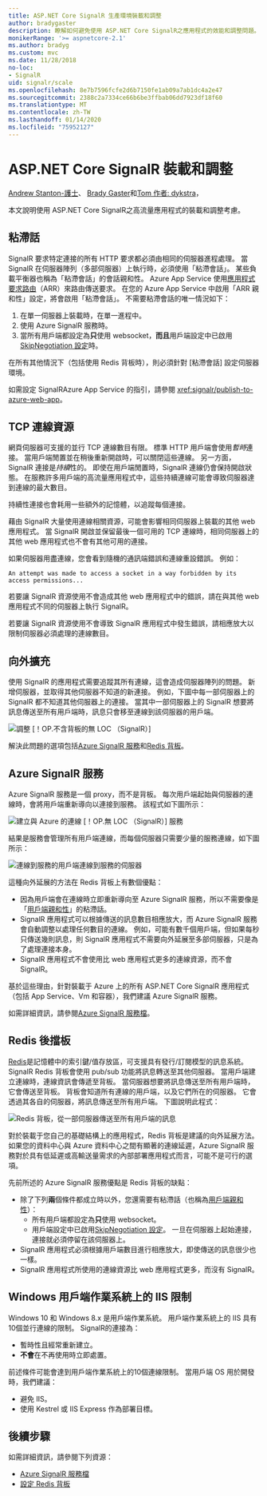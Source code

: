 ```yaml
---
title: ASP.NET Core SignalR 生產環境裝載和調整
author: bradygaster
description: 瞭解如何避免使用 ASP.NET Core SignalR之應用程式的效能和調整問題。
monikerRange: '>= aspnetcore-2.1'
ms.author: bradyg
ms.custom: mvc
ms.date: 11/28/2018
no-loc:
- SignalR
uid: signalr/scale
ms.openlocfilehash: 8e7b7596fcfe2d6b7150fe1ab09a7ab1dc4a2e47
ms.sourcegitcommit: 2388c2a7334ce66b6be3ffbab06dd7923df18f60
ms.translationtype: MT
ms.contentlocale: zh-TW
ms.lasthandoff: 01/14/2020
ms.locfileid: "75952127"
---
```

# <a name="aspnet-core-opno-locsignalr-hosting-and-scaling"></a>ASP.NET Core SignalR 裝載和調整

[Andrew Stanton-護士](https://twitter.com/anurse)、 [Brady Gaster](https://twitter.com/bradygaster)和[Tom 作者: dykstra](https://github.com/tdykstra)，

本文說明使用 ASP.NET Core SignalR之高流量應用程式的裝載和調整考慮。

## <a name="sticky-sessions"></a>粘滯話

SignalR 要求特定連接的所有 HTTP 要求都必須由相同的伺服器進程處理。 當 SignalR 在伺服器陣列（多部伺服器）上執行時，必須使用「粘滯會話」。 某些負載平衡器也稱為「粘滯會話」的會話親和性。 Azure App Service 使用[應用程式要求路由](https://docs.microsoft.com/iis/extensions/planning-for-arr/application-request-routing-version-2-overview)（ARR）來路由傳送要求。 在您的 Azure App Service 中啟用「ARR 親和性」設定，將會啟用「粘滯會話」。 不需要粘滯會話的唯一情況如下：

1. 在單一伺服器上裝載時，在單一進程中。
1. 使用 Azure SignalR 服務時。
1. 當所有用戶端都設定為**只**使用 websocket，**而且**用戶端設定中已啟用[SkipNegotiation 設定](xref:signalr/configuration#configure-additional-options)時。

在所有其他情況下（包括使用 Redis 背板時），則必須針對 [粘滯會話] 設定伺服器環境。

如需設定 SignalRAzure App Service 的指引，請參閱 <xref:signalr/publish-to-azure-web-app>。

## <a name="tcp-connection-resources"></a>TCP 連線資源

網頁伺服器可支援的並行 TCP 連線數目有限。 標準 HTTP 用戶端會使用*暫時*連接。 當用戶端閒置並在稍後重新開啟時，可以關閉這些連線。 另一方面，SignalR 連接是*持續*性的。 即使在用戶端閒置時，SignalR 連線仍會保持開啟狀態。 在服務許多用戶端的高流量應用程式中，這些持續連線可能會導致伺服器達到連線的最大數目。

持續性連接也會耗用一些額外的記憶體，以追蹤每個連接。

藉由 SignalR 大量使用連線相關資源，可能會影響相同伺服器上裝載的其他 web 應用程式。 當 SignalR 開啟並保留最後一個可用的 TCP 連線時，相同伺服器上的其他 web 應用程式也不會有其他可用的連接。

如果伺服器用盡連線，您會看到隨機的通訊端錯誤和連線重設錯誤。 例如：

```
An attempt was made to access a socket in a way forbidden by its access permissions...
```

若要讓 SignalR 資源使用不會造成其他 web 應用程式中的錯誤，請在與其他 web 應用程式不同的伺服器上執行 SignalR。

若要讓 SignalR 資源使用不會導致 SignalR 應用程式中發生錯誤，請相應放大以限制伺服器必須處理的連線數目。

## <a name="scale-out"></a>向外擴充

使用 SignalR 的應用程式需要追蹤其所有連線，這會造成伺服器陣列的問題。 新增伺服器，並取得其他伺服器不知道的新連接。 例如，下圖中每一部伺服器上的 SignalR 都不知道其他伺服器上的連接。 當其中一部伺服器上的 SignalR 想要將訊息傳送至所有用戶端時，訊息只會移至連線到該伺服器的用戶端。

![調整 [！OP.不含背板的無 LOC （SignalR）]](scale/_static/scale-no-backplane.png)

解決此問題的選項包括[Azure SignalR 服務](#azure-signalr-service)和[Redis 背板](#redis-backplane)。

## <a name="azure-opno-locsignalr-service"></a>Azure SignalR 服務

Azure SignalR 服務是一個 proxy，而不是背板。 每次用戶端起始與伺服器的連線時，會將用戶端重新導向以連接到服務。 該程式如下圖所示：

![建立與 Azure 的連線 [！OP.無 LOC （SignalR）] 服務](scale/_static/azure-signalr-service-one-connection.png)

結果是服務會管理所有用戶端連線，而每個伺服器只需要少量的服務連線，如下圖所示：

![連線到服務的用戶端連線到服務的伺服器](scale/_static/azure-signalr-service-multiple-connections.png)

這種向外延展的方法在 Redis 背板上有數個優點：

* 因為用戶端會在連線時立即重新導向至 Azure SignalR 服務，所以不需要像是「[用戶端親和性](/iis/extensions/configuring-application-request-routing-arr/http-load-balancing-using-application-request-routing#step-3---configure-client-affinity)」的粘滯話。
* SignalR 應用程式可以根據傳送的訊息數目相應放大，而 Azure SignalR 服務會自動調整以處理任何數目的連線。 例如，可能有數千個用戶端，但如果每秒只傳送幾則訊息，則 SignalR 應用程式不需要向外延展至多部伺服器，只是為了處理連接本身。
* SignalR 應用程式不會使用比 web 應用程式更多的連線資源，而不會 SignalR。

基於這些理由，針對裝載于 Azure 上的所有 ASP.NET Core SignalR 應用程式（包括 App Service、Vm 和容器），我們建議 Azure SignalR 服務。

如需詳細資訊，請參閱[Azure SignalR 服務檔](/azure/azure-signalr/signalr-overview)。

## <a name="redis-backplane"></a>Redis 後擋板

[Redis](https://redis.io/)是記憶體中的索引鍵/值存放區，可支援具有發行/訂閱模型的訊息系統。 SignalR Redis 背板會使用 pub/sub 功能將訊息轉送至其他伺服器。 當用戶端建立連線時，連線資訊會傳遞至背板。 當伺服器想要將訊息傳送至所有用戶端時，它會傳送至背板。 背板會知道所有連線的用戶端，以及它們所在的伺服器。 它會透過其各自的伺服器，將訊息傳送至所有用戶端。 下圖說明此程式：

![Redis 背板，從一部伺服器傳送至所有用戶端的訊息](scale/_static/redis-backplane.png)

對於裝載于您自己的基礎結構上的應用程式，Redis 背板是建議的向外延展方法。 如果您的資料中心與 Azure 資料中心之間有顯著的連線延遲，Azure SignalR 服務對於具有低延遲或高輸送量需求的內部部署應用程式而言，可能不是可行的選項。

先前所述的 Azure SignalR 服務優點是 Redis 背板的缺點：

* 除了下列**兩**個條件都成立時以外，您還需要有粘滯話（也稱為[用戶端親和性](/iis/extensions/configuring-application-request-routing-arr/http-load-balancing-using-application-request-routing#step-3---configure-client-affinity)）：
  * 所有用戶端都設定為**只**使用 websocket。
  * 用戶端設定中已啟用[SkipNegotiation 設定](xref:signalr/configuration#configure-additional-options)。 
   一旦在伺服器上起始連接，連接就必須停留在該伺服器上。
* SignalR 應用程式必須根據用戶端數目進行相應放大，即使傳送的訊息很少也一樣。
* SignalR 應用程式所使用的連線資源比 web 應用程式更多，而沒有 SignalR。

## <a name="iis-limitations-on-windows-client-os"></a>Windows 用戶端作業系統上的 IIS 限制

Windows 10 和 Windows 8.x 是用戶端作業系統。 用戶端作業系統上的 IIS 具有10個並行連線的限制。 SignalR的連接為：

* 暫時性且經常重新建立。
* **不會**在不再使用時立即處置。

前述條件可能會達到用戶端作業系統上的10個連線限制。 當用戶端 OS 用於開發時，我們建議：

* 避免 IIS。
* 使用 Kestrel 或 IIS Express 作為部署目標。

## <a name="next-steps"></a>後續步驟

如需詳細資訊，請參閱下列資源：

* [Azure SignalR 服務檔](/azure/azure-signalr/signalr-overview)
* [設定 Redis 背板](xref:signalr/redis-backplane)
